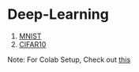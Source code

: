 # Deep-Learning

1. [MNIST](https://colab.research.google.com/drive/1Byy5aiXTcr7Q8ECEsTdLJd7sG2eI00VG)
2. [CIFAR10](https://colab.research.google.com/drive/1jvK4wp-YKi0ljV9fim4V6l1N6yg8UWQC)



Note: For Colab Setup, Check out [this](https://medium.com/deep-learning-turkey/google-colab-free-gpu-tutorial-e113627b9f5d)
